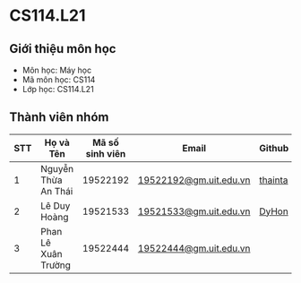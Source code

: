 # CS114.L21
## Giới thiệu môn học
* Môn học: Máy học
* Mã môn học: CS114
* Lớp học: CS114.L21
## Thành viên nhóm
| STT | Họ và Tên | Mã số sinh viên | Email | Github |
| - | --------- | --------------- | -------- | ------ |
| 1 | Nguyễn Thừa An Thái | 19522192 | 19522192@gm.uit.edu.vn |  [thainta](https://github.com/thainta)|
| 2 | Lê Duy Hoàng | 19521533 | 19521533@gm.uit.edu.vn | [DyHon](https://github.com/DyHon) |
| 3 | Phan Lê Xuân Trường | 19522444 | 19522444@gm.uit.edu.vn |
